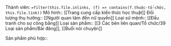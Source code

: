 Thành viên: `=filter(this.file.inlinks, (f) => contains(f.thuộc-tổ-chức, this.file.link))`
Mô hình:: [[Trang cung cấp kiến thức học thuật]]
Đối tượng thụ hưởng:: [[Người quan tâm đến nữ quyền]]
Loại sứ mệnh:: [[Đấu tranh cho sự công bằng]]
Loại sản phẩm:: [[3 Các bên liên quan/Tổ chức/39 Loại sản phẩm/Bài đăng]], [[Buổi nói chuyện]]


Sản phẩm phù hợp::